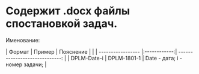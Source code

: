 # Содержит .docx файлы спостановкой задач.
Именование:

| Формат            | Пример       | Пояснение                      |       |
| ----------------- |:------------:| -----------------------------: |
| DPLM-Date-i       | DPLM-1801-1  | Date - дата; i - номер задачи; |


